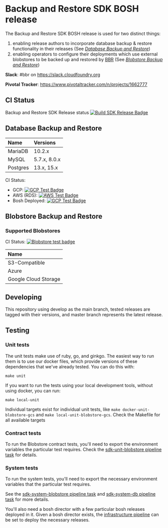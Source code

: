 # Backup and Restore SDK BOSH release

The Backup and Restore SDK BOSH release is used for two distinct things:

1. enabling release authors to incorporate database backup & restore functionality in their releases (See _[Database Backup and Restore](docs/database-backup-restore.md)_)
1. enabling operators to configure their deployments which use external blobstores to be backed up and restored by [BBR](https://github.com/cloudfoundry-incubator/bosh-backup-and-restore) (See _[Blobstore Backup and Restore](docs/blobstore-backup-restore.md)_)

**Slack**: #bbr on https://slack.cloudfoundry.org

**Pivotal Tracker**: https://www.pivotaltracker.com/n/projects/1662777

## CI Status

Backup and Restore SDK Release status [![Build SDK Release Badge](https://ci.cryo.cf-app.com/api/v1/teams/bosh-backup-restore/pipelines/bbr/badge)](https://ci.cryo.cf-app.com/teams/bosh-backup-restore/pipelines/backup-and-restore-sdk-release)

## Database Backup and Restore

| Name     | Versions                 |
|:---------|:-------------------------|
| MariaDB  | 10.2.x            |
| MySQL    | 5.7.x, 8.0.x      |
| Postgres | 13.x, 15.x        |

CI Status:
* GCP: [![GCP Test Badge](https://ci.cryo.cf-app.com/api/v1/teams/bosh-backup-restore/pipelines/backup-and-restore-sdk-release/jobs/system-tests-external-dbs-gcp/badge)](https://ci.cryo.cf-app.com/teams/bosh-backup-restore/pipelines/backup-and-restore-sdk-release/jobs/system-tests-external-dbs-gcp/)
* AWS (RDS): [![AWS Test Badge](https://ci.cryo.cf-app.com/api/v1/teams/bosh-backup-restore/pipelines/backup-and-restore-sdk-release/jobs/system-tests-external-dbs-rds/badge)](https://ci.cryo.cf-app.com/teams/bosh-backup-restore/pipelines/backup-and-restore-sdk-release/jobs/system-tests-external-dbs-rds/)
* Bosh Deployed: [![GCP Test Badge](https://ci.cryo.cf-app.com/api/v1/teams/bosh-backup-restore/pipelines/backup-and-restore-sdk-release/jobs/system-tests-internal-dbs/badge)](https://ci.cryo.cf-app.com/teams/bosh-backup-restore/pipelines/backup-and-restore-sdk-release/jobs/system-tests-internal-dbs/)

## Blobstore Backup and Restore

### Supported Blobstores

CI Status: [![Blobstore test
badge](https://ci.cryo.cf-app.com/api/v1/teams/bosh-backup-restore/pipelines/backup-and-restore-sdk-release/jobs/system-tests-blobstore-backuper/badge)](https://ci.cryo.cf-app.com/teams/bosh-backup-restore/pipelines/backup-and-restore-sdk-release/jobs/system-tests-blobstore-backuper/)

| Name                 |
|:---------------------|
| S3-Compatible        | 
| Azure                | 
| Google Cloud Storage | 

## Developing

This repository using develop as the main branch, tested releases are tagged with their versions, and master branch represents the latest release.

## Testing

### Unit tests
The unit tests make use of ruby, go, and ginkgo. The easiest way to
run them is to use our docker files, which provide versions of these
dependencies that we've already tested. You can do this with:

```
make unit
```

If you want to run the tests using your local development tools,
without using docker, you can run:

```
make local-unit
```

Individual targets exist for individual unit tests, like `make
docker-unit-blobstore-gcs` and `make local-unit-blobstore-gcs`. Check
the Makefile for all available targets

### Contract tests

To run the Blobstore contract tests, you'll need to export the environment
variables the particular test requires. Check the [sdk-unit-blobstore pipeline
task](ci/tasks/sdk-unit-blobstore/task.yml) for details.

### System tests

To run the system tests, you'll need to export the necessary environment
variables that the particular test requires.

See the [sdk-system-blobstore pipeline
task](ci/tasks/sdk-system-blobstore/task.yml) and [sdk-system-db pipeline
task](ci/tasks/sdk-system-db/task.yml) for more details.

You'll also need a bosh director with a few particular bosh releases deployed in
it. Given a bosh director exists, the [infrastructure pipeline](ci/pipelines/bbr-sdk-test-infrastructure/pipeline.yml)
can be set to deploy the necessary releases.
